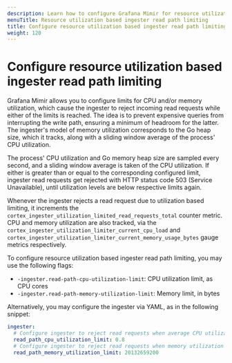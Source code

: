 ```yaml
---
description: Learn how to configure Grafana Mimir for resource utilization based ingester read path limiting.
menuTitle: Resource utilization based ingester read path limiting
title: Configure resource utilization based ingester read path limiting
weight: 120
---
```


# Configure resource utilization based ingester read path limiting

Grafana Mimir allows you to configure limits for CPU and/or memory utilization, which cause the ingester to reject incoming read requests while either of the limits is reached.
The idea is to prevent expensive queries from interrupting the write path, ensuring a minimum of headroom for the latter.
The ingester's model of memory utilization corresponds to the Go heap size, which it tracks, along with a sliding window average of the process' CPU utilization.

The process' CPU utilization and Go memory heap size are sampled every second, and a sliding window average is taken of
the CPU utilization. If either is greater than or equal to the corresponding configured limit, ingester read requests
get rejected with HTTP status code 503 (Service Unavailable), until utilization levels are below respective limits again.

Whenever the ingester rejects a read request due to utilization based limiting, it increments the
`cortex_ingester_utilization_limited_read_requests_total` counter metric.
CPU and memory utilization are also tracked, via the `cortex_ingester_utilization_limiter_current_cpu_load` and
`cortex_ingester_utilization_limiter_current_memory_usage_bytes` gauge metrics respectively.

To configure resource utilization based ingester read path limiting, you may use the following flags:

- `-ingester.read-path-cpu-utilization-limit`: CPU utilization limit, as CPU cores
- `-ingester.read-path-memory-utilization-limit`: Memory limit, in bytes

Alternatively, you may configure the ingester via YAML, as in the following snippet:

```yaml
ingester:
  # Configure ingester to reject read requests when average CPU utilization is >= 0.8 cores
  read_path_cpu_utilization_limit: 0.8
  # Configure ingester to reject read requests when memory utilization is >= 16 GB
  read_path_memory_utilization_limit: 20132659200
```
